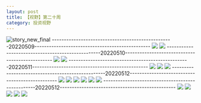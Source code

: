 ```yaml
---
layout: post
title: 【视野】第二十周
category: 投资视野
---
```

![story_new_final](http://rbwl8nwm4.hd-bkt.clouddn.com/img/story_new_final_0322.png)
--------------------------------------------------20220509------------------------------------------------
![](http://ran7ztk3m.hd-bkt.clouddn.com/img/factors-220509-1.png)
![](http://ran7ztk3m.hd-bkt.clouddn.com/img/factors-220509-2.png)
--------------------------------------------------20220510------------------------------------------------
![](http://ran7ztk3m.hd-bkt.clouddn.com/img/factors-220510-1.png)
![](http://ran7ztk3m.hd-bkt.clouddn.com/img/factors-220510-2.png)
--------------------------------------------------20220511------------------------------------------------
![](http://ran7ztk3m.hd-bkt.clouddn.com/img/factors-220511-1.png)
![](http://ran7ztk3m.hd-bkt.clouddn.com/img/factors-220511-2.png)
![](http://ran7ztk3m.hd-bkt.clouddn.com/img/factors-220511-3.png)
--------------------------------------------------20220512------------------------------------------------
![](http://ran7ztk3m.hd-bkt.clouddn.com/img/factors-220512-1.png)
![](http://ran7ztk3m.hd-bkt.clouddn.com/img/factors-220512-2.png)
![](http://ran7ztk3m.hd-bkt.clouddn.com/img/factors-220512-3.png)
![](http://ran7ztk3m.hd-bkt.clouddn.com/img/factors-220512-4.png)
![](http://ran7ztk3m.hd-bkt.clouddn.com/img/factors-220512-5.png)
![](http://ran7ztk3m.hd-bkt.clouddn.com/img/factors-220512-6.png)
--------------------------------------------------20220512------------------------------------------------
![](http://ran7ztk3m.hd-bkt.clouddn.com/img/factors-220513-1.png)
![](http://ran7ztk3m.hd-bkt.clouddn.com/img/factors-220513-2.png)
![](http://ran7ztk3m.hd-bkt.clouddn.com/img/factors-220513-3.png)
![](http://ran7ztk3m.hd-bkt.clouddn.com/img/factors-220513-4.png)
![](http://ran7ztk3m.hd-bkt.clouddn.com/img/factors-220513-5.png)
  




